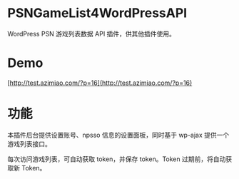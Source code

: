 # PSNGameList4WordPressAPI
WordPress PSN 游戏列表数据 API 插件，供其他插件使用。
# Demo
[http://test.azimiao.com/?p=16](http://test.azimiao.com/?p=16)
# 功能
本插件后台提供设置账号、npsso 信息的设置面板，同时基于 wp-ajax 提供一个游戏列表接口。

每次访问游戏列表，可自动获取 token，并保存 token。Token 过期前，将自动获取新 Token。
